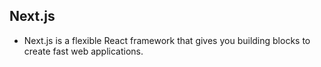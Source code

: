 ## Next.js
- Next.js is a flexible React framework that gives you building blocks to create fast web applications.
